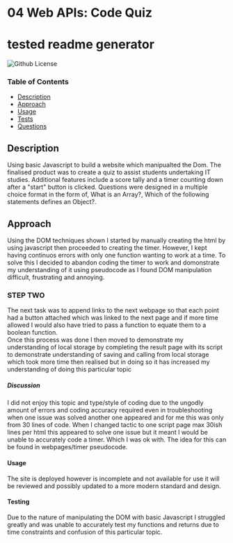 # 04 Web APIs: Code Quiz
# tested readme generator               

![Github License](https://img.shields.io/badge/license-MIT-blue.svg)

### Table of Contents

* [Description](#Description)
* [Approach](#Approach)
* [Usage](#Usage)
* [Tests](#TEST)
* [Questions](#Questions)


## Description
Using basic Javascript to build a website which manipualted the Dom.  The finalised product was to create a quiz to assist students undertaking IT studies.  Additional features include a score tally and a timer counting down after a "start" button is clicked. Questions were designed in a multiple choice format in the form of, What is an Array?, Which of the following statements defines an Object?.

## Approach
Using the DOM techniques shown I started by manually creating the html by using javascript then proceeded to creating the timer.  However, I kept having continuos errors with only one function wanting to work at a time.  To solve this I decided to abandon coding the timer to work and domonstrate my understanding of it using pseudocode as I found DOM manipulation difficult, frustrating and annoying.  

### STEP TWO
The next task was to append links to the next webpage so that each point had a button attached which was linked to the next page and if more time allowed I would also have tried to pass a function to equate them to a boolean function.  
Once this process was done I then moved to demonstrate  my understanding of local storage by completing the result page with its script to demonstrate understanding of saving and calling from local storage which took more time then realised but in doing so it has increased my understanding of doing this particular topic

##### Discussion
I did not enjoy this topic and type/style of coding due to the ungodly amount of errors and coding accuracy required even in troubleshooting when one issue was solved another one appeared and for me this was only from 30 lines of code.  When I changed tactic to one script page max 30ish lines per html this appeared to solve one issue but it meant I would be unable to accurately code a timer.  Which I was ok with.  The idea for this can be found in webpages/timer pseudocode.

#### Usage
The site is deployed however is incomplete and not available for use it will be reviewed and possibly updated to a more modern standard and design.

#### Testing
Due to the nature of manipulating the DOM with basic Javascript I struggled greatly and was unable to accurately test my functions and returns due to time constraints and confusion of this particular topic.
